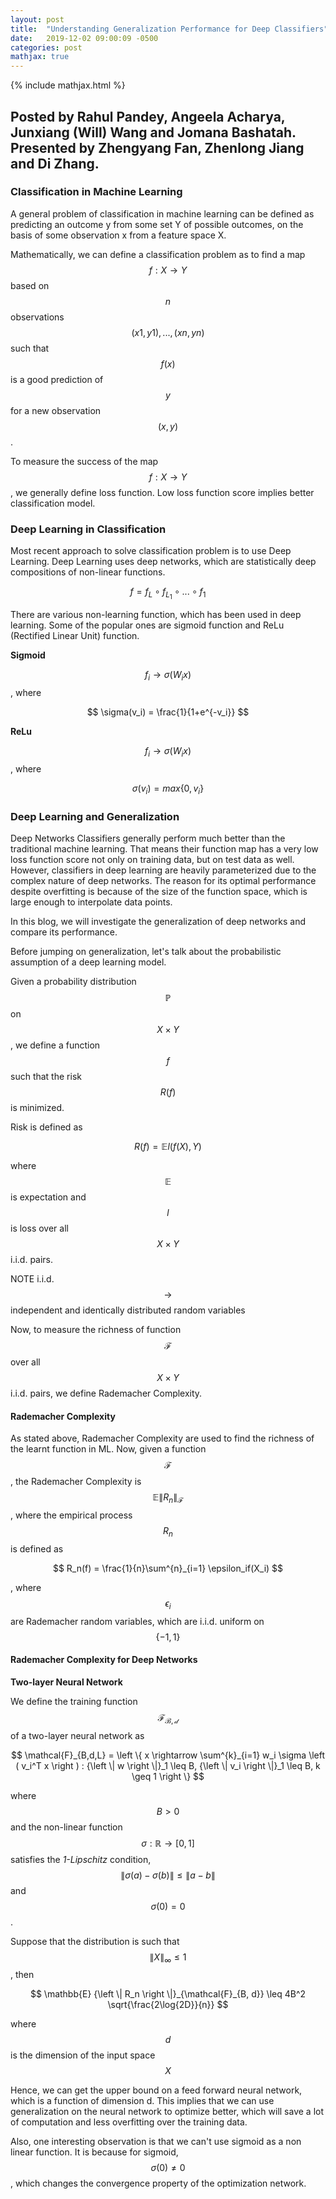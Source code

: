 ```yaml
---
layout: post
title:  "Understanding Generalization Performance for Deep Classifiers"
date:   2019-12-02 09:00:09 -0500
categories: post
mathjax: true
---
```

<!-- Need to include this line to enable mathjax -->
{% include mathjax.html %}

Posted by Rahul Pandey, Angeela Acharya, Junxiang (Will) Wang and Jomana Bashatah. Presented by Zhengyang Fan, Zhenlong Jiang and Di Zhang.
---

### Classification in Machine Learning
A general problem of classification in machine learning can be defined as predicting an outcome y from some set Y of possible outcomes, on the basis of some observation x from a feature space X.

Mathematically, we can define a classification problem as to find a map $$ f: X \rightarrow Y $$ based on $$ n $$ observations $$ (x1, y1), ..., (xn, yn) $$ such
that $$ f(x) $$ is a good prediction of $$ y $$ for a new observation $$ (x, y) $$.

To measure the success of the map $$ f: X \rightarrow Y $$, we generally define loss function. Low loss function score implies better classification model.

### Deep Learning in Classification
Most recent approach to solve classification problem is to use Deep Learning. Deep Learning uses deep networks, which are statistically deep compositions of non-linear functions.

$$ f = f_L \circ f_{L_1} \circ ... \circ f_{1} $$

There are various non-learning function, which has been used in deep learning. Some of the popular ones are sigmoid function and ReLu (Rectified Linear Unit) function.

__Sigmoid__

$$ f_i \rightarrow \sigma(W_ix) $$, where

$$ \sigma(v_i) = \frac{1}{1+e^{-v_i}} $$

__ReLu__

$$ f_i \rightarrow \sigma(W_ix) $$, where

$$ \sigma(v_i) = max\{0,v_i\} $$

### Deep Learning and Generalization
Deep Networks Classifiers generally perform much better than the traditional machine learning. That means their function map has a very low loss function score not only on training data, but on test data as well. However, classifiers in deep learning are heavily parameterized due to the complex nature of deep networks. The reason for its optimal performance despite overfitting is because of the size of the function space, which is large enough to interpolate data points.

In this blog, we will investigate the generalization of deep networks and compare its performance.

Before jumping on generalization, let's talk about the probabilistic assumption of a deep learning model.

Given a probability distribution $$ \mathbb{P} $$ on $$ X \times Y $$, we define a function $$ f $$ such that the risk $$ R(f) $$ is minimized.

Risk is defined as

$$ R(f) = \mathbb{E}l(f(X), Y) $$

where $$ \mathbb{E} $$ is expectation and $$ l $$ is loss over all $$ X \times Y $$ i.i.d. pairs.

NOTE i.i.d. $$ \rightarrow $$ independent and identically distributed random variables

Now, to measure the richness of function $$ \mathcal{F} $$ over all $$ X \times Y $$ i.i.d. pairs, we define Rademacher Complexity.

#### Rademacher Complexity
As stated above, Rademacher Complexity are used to find the richness of the learnt function in ML. Now, given a function $$ \mathcal {F} $$, the Rademacher Complexity is $$ \mathbb{E}{\left \| R_n \right \|}_{\mathcal{F}} $$, where the empirical process $$ R_n $$ is defined as

$$ R_n(f) = \frac{1}{n}\sum^{n}_{i=1} \epsilon_if(X_i) $$

, where $$ \epsilon_i $$ are Rademacher random variables, which are i.i.d. uniform on $$ \{-1, 1\} $$

#### Rademacher Complexity for Deep Networks

__Two-layer Neural Network__

We define the training function $$ \mathcal{F_{B,d}} $$ of a two-layer neural network as

$$ \mathcal{F}_{B,d,L} = \left \{ x \rightarrow \sum^{k}_{i=1} w_i \sigma \left ( v_i^T x \right ) : {\left \| w \right \|}_1 \leq B, {\left \| v_i \right \|}_1 \leq B, k \geq 1 \right \} $$

where $$ B > 0 $$ and the non-linear function $$ \sigma : \mathbb{R} \rightarrow [0,1] $$ satisfies the _1-Lipschitz_ condition, $$ \| \sigma(a) - \sigma(b) \| \leq \| a - b \| $$ and $$ \sigma(0) = 0 $$.

Suppose that the distribution is such that  $$ {\left \| X \right \|}_{\infty} \leq 1 $$, then

$$ \mathbb{E} {\left \| R_n \right \|}_{\mathcal{F}_{B, d}} \leq 4B^2 \sqrt{\frac{2\log{2D}}{n}} $$

where $$ d $$ is the dimension of the input space $$ X $$

Hence, we can get the upper bound on a feed forward neural network, which is a function of dimension d. This implies that we can use generalization on the neural network to optimize better, which will save a lot of computation and less overfitting over the training data.

Also, one interesting observation is that we can't use sigmoid as a non linear function. It is because for sigmoid, $$ \sigma(0) \neq 0 $$, which changes the convergence property of the optimization network.
